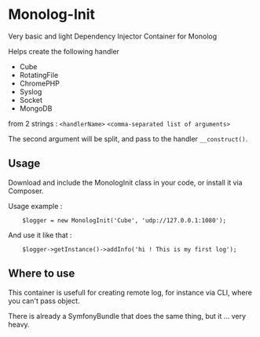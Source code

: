 Monolog-Init
============

Very basic and light Dependency Injector Container for Monolog

Helps create the following handler

- Cube
- RotatingFile
- ChromePHP
- Syslog
- Socket
- MongoDB

from 2 strings : `<handlerName>` `<comma-separated list of arguments>`

The second argument will be split, and pass to the handler `__construct()`.

## Usage

Download and include the MonologInit class in your code, or install it via Composer.

Usage example :

		$logger = new MonologInit('Cube', 'udp://127.0.0.1:1080');
		
And use it like that :

		$logger->getInstance()->addInfo('hi ! This is my first log');
		
		
## Where to use

This container is usefull for creating remote log, for instance via CLI, where you can't pass object.

There is already a SymfonyBundle that does the same thing, but it … very heavy.